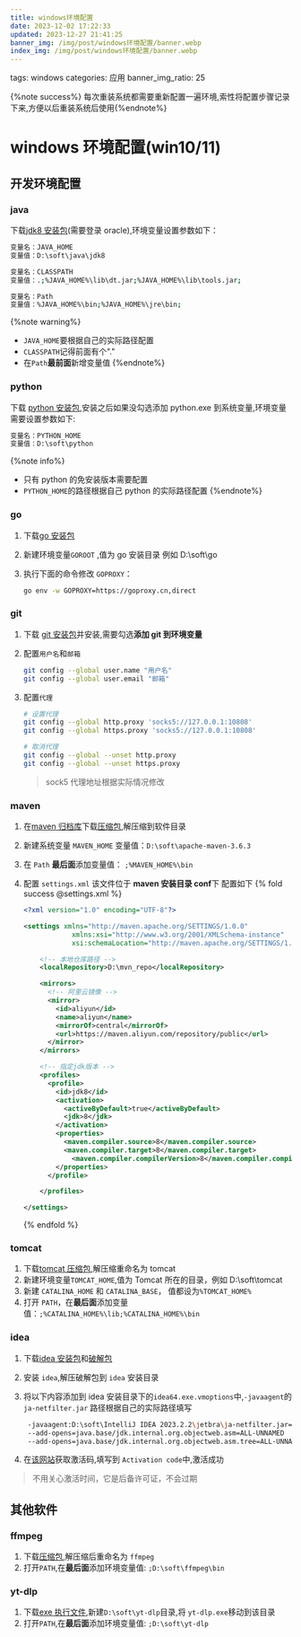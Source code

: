 ```yaml
---
title: windows环境配置
date: 2023-12-02 17:22:33
updated: 2023-12-27 21:41:25
banner_img: /img/post/windows环境配置/banner.webp
index_img: /img/post/windows环境配置/banner.webp
---
```

tags: windows
categories: 应用
banner_img_ratio: 25

{%note success%} 每次重装系统都需要重新配置一遍环境,索性将配置步骤记录下来,方便以后重装系统后使用{%endnote%}

# windows 环境配置(win10/11)

## 开发环境配置

### java

下载[jdk8 安装包](https://www.oracle.com/webapps/redirect/signon?nexturl=https://download.oracle.com/otn/java/jdk/8u202-b08/1961070e4c9b4e26a04e7f5a083f551e/jdk-8u202-windows-x64.exe)(需要登录 oracle),环境变量设置参数如下：

```bash
变量名：JAVA_HOME
变量值：D:\soft\java\jdk8

变量名：CLASSPATH
变量值：.;%JAVA_HOME%\lib\dt.jar;%JAVA_HOME%\lib\tools.jar;

变量名：Path
变量值：%JAVA_HOME%\bin;%JAVA_HOME%\jre\bin;
```

{%note warning%}

- `JAVA_HOME`要根据自己的实际路径配置
- `CLASSPATH`记得前面有个"."
- 在`Path`**最前面**新增变量值
  {%endnote%}

### python

下载 [python 安装包](https://www.python.org/ftp/python/3.11.6/python-3.11.6-amd64.exe),安装之后如果没勾选添加 python.exe 到系统变量,环境变量需要设置参数如下:

```bash
变量名：PYTHON_HOME
变量值：D:\soft\python
```

{%note info%}

- 只有 python 的免安装版本需要配置
- `PYTHON_HOME`的路径根据自己 python 的实际路径配置
  {%endnote%}

### go

1. 下载[go 安装包](https://go.dev/dl/go1.21.4.windows-amd64.msi)
2. 新建环境变量`GOROOT` ,值为 go 安装目录 例如 D:\soft\go
3. 执行下面的命令修改 `GOPROXY`：

   ```bash
   go env -w GOPROXY=https://goproxy.cn,direct
   ```

### git

1. 下载 [git 安装包](https://github.com/git-for-windows/git/releases/download/v2.43.0.windows.1/Git-2.43.0-64-bit.exe)并安装,需要勾选**添加 git 到环境变量**
2. 配置`用户名`和`邮箱`

   ```bash
   git config --global user.name "用户名"
   git config --global user.email "邮箱"
   ```

3. 配置`代理`

   ```bash
   # 设置代理
   git config --global http.proxy 'socks5://127.0.0.1:10808'
   git config --global https.proxy 'socks5://127.0.0.1:10808'

   # 取消代理
   git config --global --unset http.proxy
   git config --global --unset https.proxy
   ```

   > sock5 代理地址根据实际情况修改

### maven

1. 在[maven 归档库](https://archive.apache.org/dist/maven/maven-3/)下载[压缩包](https://archive.apache.org/dist/maven/maven-3/3.6.3/binaries/apache-maven-3.6.3-bin.zip),解压缩到软件目录
2. 新建系统变量 `MAVEN_HOME` 变量值：`D:\soft\apache-maven-3.6.3`
3. 在 `Path` **最后面**添加变量值： `;%MAVEN_HOME%\bin`
4. 配置 `settings.xml` 该文件位于 **maven 安装目录 conf**下 配置如下
   {% fold success @settings.xml %}

   ```xml
   <?xml version="1.0" encoding="UTF-8"?>

   <settings xmlns="http://maven.apache.org/SETTINGS/1.0.0"
               xmlns:xsi="http://www.w3.org/2001/XMLSchema-instance"
               xsi:schemaLocation="http://maven.apache.org/SETTINGS/1.0.0 http://maven.apache.org/xsd/settings-1.0.0.xsd">

       <!-- 本地仓库路径 -->
       <localRepository>D:\mvn_repo</localRepository>

       <mirrors>
         <!-- 阿里云镜像 -->
         <mirror>
           <id>aliyun</id>
           <name>aliyun</name>
           <mirrorOf>central</mirrorOf>
           <url>https://maven.aliyun.com/repository/public</url>
         </mirror>
       </mirrors>

       <!-- 指定jdk版本 -->
       <profiles>
         <profile>
           <id>jdk8</id>
           <activation>
             <activeByDefault>true</activeByDefault>
             <jdk>8</jdk>
           </activation>
           <properties>
             <maven.compiler.source>8</maven.compiler.source>
             <maven.compiler.target>8</maven.compiler.target>
               <maven.compiler.compilerVersion>8</maven.compiler.compilerVersion>
           </properties>
         </profile>

       </profiles>

   </settings>
   ```

   {% endfold %}

### tomcat

1. 下载[tomcat 压缩包](https://dlcdn.apache.org/tomcat/tomcat-8/v8.5.96/bin/apache-tomcat-8.5.96-windows-x64.zip),解压缩重命名为 tomcat
2. 新建环境变量`TOMCAT_HOME`,值为 Tomcat 所在的目录，例如 D:\soft\tomcat
3. 新建 `CATALINA_HOME` 和 `CATALINA_BASE`， 值都设为`%TOMCAT_HOME%`
4. 打开 `PATH`，在**最后面**添加变量值：`;%CATALINA_HOME%\lib;%CATALINA_HOME%\bin`

### idea

1. 下载[idea 安装包](https://download.jetbrains.com/idea/ideaIU-2023.2.2.exe)和[破解包](https://wwdc.lanzouy.com/iwTpX1g33bvg)
2. 安装 `idea`,解压破解包到 `idea` 安装目录
3. 将以下内容添加到 idea 安装目录下的`idea64.exe.vmoptions`中,`-javaagent`的 `ja-netfilter.jar` 路径根据自己的实际路径填写

   ```bash
    -javaagent:D:\soft\IntelliJ IDEA 2023.2.2\jetbra\ja-netfilter.jar=jetbrains
    --add-opens=java.base/jdk.internal.org.objectweb.asm=ALL-UNNAMED
    --add-opens=java.base/jdk.internal.org.objectweb.asm.tree=ALL-UNNAMED
   ```

4. 在[该网站](https://33tool.com/idea/)获取激活码,填写到 `Activation code`中,激活成功

> 不用关心激活时间，它是后备许可证，不会过期

## 其他软件

### ffmpeg

1. 下载[压缩包](https://www.gyan.dev/ffmpeg/builds/ffmpeg-git-full.7z),解压缩后重命名为 `ffmpeg`
2. 打开`PATH`,在**最后面**添加环境变量值: `;D:\soft\ffmpeg\bin`

### yt-dlp

1. 下载[exe 执行文件](https://github.com/yt-dlp/yt-dlp/releases/download/2023.11.16/yt-dlp.exe),新建`D:\soft\yt-dlp`目录,将 `yt-dlp.exe`移动到该目录
2. 打开`PATH`,在**最后面**添加环境变量值: `;D:\soft\yt-dlp`
